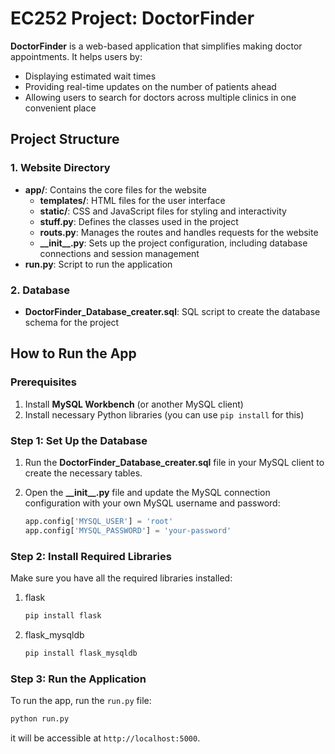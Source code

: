 # EC252 Project: **DoctorFinder**

**DoctorFinder** is a web-based application that simplifies making doctor appointments. It helps users by:
- Displaying estimated wait times
- Providing real-time updates on the number of patients ahead
- Allowing users to search for doctors across multiple clinics in one convenient place

## Project Structure

### 1. **Website Directory**
- **app/**: Contains the core files for the website
  - **templates/**: HTML files for the user interface
  - **static/**: CSS and JavaScript files for styling and interactivity
  - **stuff.py**: Defines the classes used in the project
  - **routs.py**: Manages the routes and handles requests for the website
  - **\_\_init\_\_.py**: Sets up the project configuration, including database connections and session management
- **run.py**: Script to run the application

### 2. **Database**
- **DoctorFinder_Database_creater.sql**: SQL script to create the database schema for the project

## How to Run the App

### Prerequisites
1. Install **MySQL Workbench** (or another MySQL client)
2. Install necessary Python libraries (you can use `pip install` for this)

### Step 1: Set Up the Database
1. Run the **DoctorFinder_Database_creater.sql** file in your MySQL client to create the necessary tables.
2. Open the **\_\_init\_\_.py** file and update the MySQL connection configuration with your own MySQL username and password:

   ```python
   app.config['MYSQL_USER'] = 'root'
   app.config['MYSQL_PASSWORD'] = 'your-password'

### Step 2: Install Required Libraries
Make sure you have all the required libraries installed:
1. flask
   ```bash
   pip install flask
3. flask_mysqldb
   ```bash
   pip install flask_mysqldb

### Step 3: Run the Application
To run the app, run the `run.py` file:
  ```bash
  python run.py
```
it will be accessible at `http://localhost:5000`.


